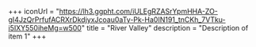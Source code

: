 +++
iconUrl = "https://lh3.ggpht.com/iULEgRZASrYpmHHA-ZO-gI4JzQrPrfufACRXrDkdjyxJcoau0aTy-Pk-Ha0IN191_tnCKh_7VTku-i5IXY550iheMg=w500"
title = "River Valley"
description = "Description of item 1"
+++
